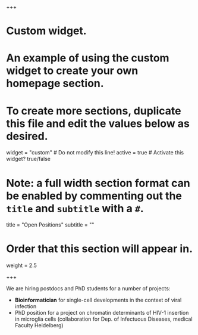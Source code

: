 +++
# Custom widget.
# An example of using the custom widget to create your own homepage section.
# To create more sections, duplicate this file and edit the values below as desired.
widget = "custom"  # Do not modify this line!
active = true  # Activate this widget? true/false

# Note: a full width section format can be enabled by commenting out the `title` and `subtitle` with a `#`.
title = "Open Positions"
subtitle = ""

# Order that this section will appear in.
weight = 2.5

+++

We are hiring postdocs and PhD students for a number of projects:

* **Bioinformatician** for single-cell developments in the context of viral infection 
* PhD position for a project on chromatin determinants of HIV-1 insertion in microglia cells (collaboration for Dep. of Infectuous Diseases, medical Faculty Heidelberg)
